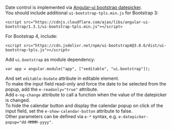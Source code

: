 Date control is implemented via [Angular-ui bootstrap datepicker](http://angular-ui.github.io/bootstrap/#/datepicker).  
You should include additional `ui-bootstrap-tpls.min.js` for Bootstrap 3:

	<script src="https://cdnjs.cloudflare.com/ajax/libs/angular-ui-bootstrap/1.3.1/ui-bootstrap-tpls.min.js"></script>

For Bootstrap 4, include:

	<script src="https://cdn.jsdelivr.net/npm/ui-bootstrap4@3.0.6/dist/ui-bootstrap-tpls.js"></script>
	
Add `ui.bootstrap` as module dependency:

	var app = angular.module("app", ["xeditable", "ui.bootstrap"]);

And set `editable-bsdate` attribute in editable element.  
To make the input field read-only and force the date to be selected from the popup, add the `e-readonly="true"` attribute.  
Add `e-ng-change` attribute to call a function when the value of the datepicker is changed.  
To hide the calendar button and display the calendar popup on click of the input field, set the `e-show-calendar-button` attribute to false.  
Other parameters can be defined via `e-*` syntax, e.g. `e-datepicker-popup="dd-MMMM-yyyy"`.